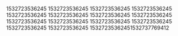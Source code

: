 1532723536245
1532723536245
1532723536245
1532723536245
1532723536245
1532723536245
1532723536245
1532723536245
1532723536245
1532723536245
1532723536245
1532723536245
1532723536245
1532723536245
15327235362451532737769412